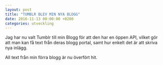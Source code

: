 ```yaml
---
layout: post
title: "TUMBLR BLEV MIN NYA BLOGG"
date: 2016-11-13 08:00:00 +0200
categories: utveckling
---
```

Jag har nu valt Tumblr till min Blogg för att den har en öppen API, vilket gör att man kan få text från deras blogg portal, samt hur enkelt det är att skriva nya inlägg.

All text från min förra blogg är nu överfört hit.